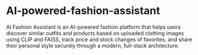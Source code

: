 # AI-powered-fashion-assistant
AI Fashion Assistant is an AI-powered fashion platform that helps users discover similar outfits and products based on uploaded clothing images using CLIP and FAISS, track price and stock changes of favorites, and share their personal style securely through a modern, full-stack architecture.
